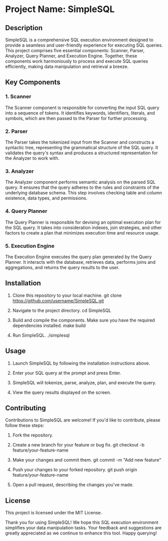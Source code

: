 # Project Name: SimpleSQL

## Description

SimpleSQL is a comprehensive SQL execution environment designed to provide a seamless and user-friendly experience for executing SQL queries. This project comprises five essential components: Scanner, Parser, Analyzer, Query Planner, and Execution Engine. Together, these components work harmoniously to process and execute SQL queries efficiently, making data manipulation and retrieval a breeze.

## Key Components

### 1. Scanner
The Scanner component is responsible for converting the input SQL query into a sequence of tokens. It identifies keywords, identifiers, literals, and symbols, which are then passed to the Parser for further processing.

### 2. Parser
The Parser takes the tokenized input from the Scanner and constructs a syntactic tree, representing the grammatical structure of the SQL query. It validates the query's syntax and produces a structured representation for the Analyzer to work with.

### 3. Analyzer
The Analyzer component performs semantic analysis on the parsed SQL query. It ensures that the query adheres to the rules and constraints of the underlying database schema. This step involves checking table and column existence, data types, and permissions.

### 4. Query Planner
The Query Planner is responsible for devising an optimal execution plan for the SQL query. It takes into consideration indexes, join strategies, and other factors to create a plan that minimizes execution time and resource usage.

### 5. Execution Engine
The Execution Engine executes the query plan generated by the Query Planner. It interacts with the database, retrieves data, performs joins and aggregations, and returns the query results to the user.

## Installation

1. Clone this repository to your local machine.
git clone https://github.com/username/SimpleSQL.git


2. Navigate to the project directory.
cd SimpleSQL


3. Build and compile the components. Make sure you have the required dependencies installed.
make build


4. Run SimpleSQL.
./simplesql


## Usage

1. Launch SimpleSQL by following the installation instructions above.

2. Enter your SQL query at the prompt and press Enter.

3. SimpleSQL will tokenize, parse, analyze, plan, and execute the query.

4. View the query results displayed on the screen.

## Contributing

Contributions to SimpleSQL are welcome! If you'd like to contribute, please follow these steps:

1. Fork the repository.

2. Create a new branch for your feature or bug fix.
git checkout -b feature/your-feature-name


3. Make your changes and commit them.
git commit -m "Add new feature"


4. Push your changes to your forked repository.
git push origin feature/your-feature-name


5. Open a pull request, describing the changes you've made.

## License

This project is licensed under the MIT License.


Thank you for using SimpleSQL! We hope this SQL execution environment simplifies your data manipulation tasks. Your feedback and suggestions are greatly appreciated as we continue to enhance this tool. Happy querying!
